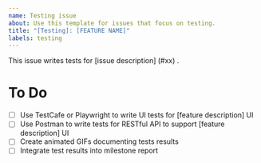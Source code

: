 ```yaml
---
name: Testing issue
about: Use this template for issues that focus on testing.
title: "[Testing]: [FEATURE NAME]"
labels: testing
---
```

This issue writes tests for [issue description] (#xx) .

# To Do
- [ ] Use TestCafe or Playwright to write UI tests for [feature description] UI
- [ ] Use Postman to write tests for RESTful API to support [feature description] UI
- [ ] Create animated GIFs documenting tests results
- [ ] Integrate test results into milestone report
